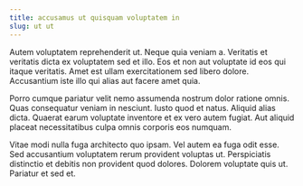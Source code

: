 ```yaml
---
title: accusamus ut quisquam voluptatem in
slug: ut ut
---
```


Autem voluptatem reprehenderit ut. Neque quia veniam a. Veritatis et veritatis dicta ex voluptatem sed et illo. Eos et non aut voluptate id eos qui itaque veritatis. Amet est ullam exercitationem sed libero dolore. Accusantium iste illo qui alias aut facere amet quia.

Porro cumque pariatur velit nemo assumenda nostrum dolor ratione omnis. Quas consequatur veniam in nesciunt. Iusto quod et natus. Aliquid alias dicta. Quaerat earum voluptate inventore et ex vero autem fugiat. Aut aliquid placeat necessitatibus culpa omnis corporis eos numquam.

Vitae modi nulla fuga architecto quo ipsam. Vel autem ea fuga odit esse. Sed accusantium voluptatem rerum provident voluptas ut. Perspiciatis distinctio et debitis non provident quod dolores. Dolorem voluptate quis ut. Pariatur et sed et.
